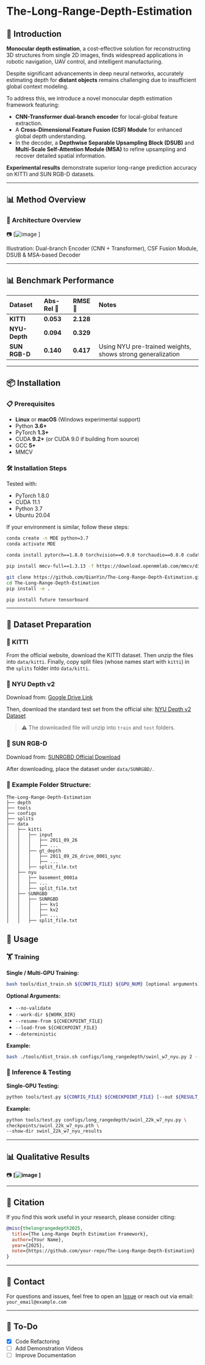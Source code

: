 # The-Long-Range-Depth-Estimation

## 📖 Introduction

**Monocular depth estimation**, a cost-effective solution for reconstructing 3D structures from single 2D images, finds widespread applications in robotic navigation, UAV control, and intelligent manufacturing.

Despite significant advancements in deep neural networks, accurately estimating depth for **distant objects** remains challenging due to insufficient global context modeling.

To address this, we introduce a novel monocular depth estimation framework featuring:

* **CNN-Transformer dual-branch encoder** for local-global feature extraction.
* A **Cross-Dimensional Feature Fusion (CSF) Module** for enhanced global depth understanding.
* In the decoder, a **Depthwise Separable Upsampling Block (DSUB)** and **Multi-Scale Self-Attention Module (MSA)** to refine upsampling and recover detailed spatial information.

**Experimental results** demonstrate superior long-range prediction accuracy on KITTI and SUN RGB-D datasets.

---
## 📊 Method Overview

### 📌 Architecture Overview

📷 [![image](https://github.com/user-attachments/assets/2736fe56-3299-4fb9-85aa-364612fc581f)
]

Illustration: Dual-branch Encoder (CNN + Transformer), CSF Fusion Module, DSUB & MSA-based Decoder

---

## 📊 Benchmark Performance

| Dataset       | Abs-Rel 🔽 | RMSE 🔽   | Notes                                                      |
| :------------ | :--------- | :-------- | :--------------------------------------------------------- |
| **KITTI**     | **0.053**  | **2.128** |                                                            |
| **NYU-Depth** | **0.094**  | **0.329** |                                                            |
| **SUN RGB-D** | **0.140**  | **0.417** | Using NYU pre-trained weights, shows strong generalization |

---


## 📦 Installation

### 📋 Prerequisites

* **Linux** or **macOS** (Windows experimental support)
* Python **3.6+**
* PyTorch **1.3+**
* CUDA **9.2+** (or CUDA 9.0 if building from source)
* GCC **5+**
* MMCV

### 🛠️ Installation Steps

Tested with:

* PyTorch 1.8.0
* CUDA 11.1
* Python 3.7
* Ubuntu 20.04

If your environment is similar, follow these steps:

```bash
conda create -n MDE python=3.7
conda activate MDE

conda install pytorch==1.8.0 torchvision==0.9.0 torchaudio==0.8.0 cudatoolkit=11.1 -c pytorch -c conda-forge

pip install mmcv-full==1.3.13 -f https://download.openmmlab.com/mmcv/dist/cu111/torch1.8.0/index.html

git clone https://github.com/QianYin/The-Long-Range-Depth-Estimation.git
cd The-Long-Range-Depth-Estimation
pip install -e .

pip install future tensorboard
```

---

## 📂 Dataset Preparation
### 🔹 KITTI

From the official website, download the KITTI dataset. Then unzip the files into `data/kitti`. Finally, copy split files (whose names start with `kitti`) in the `splits` folder into `data/kitti`.

### 🔹 NYU Depth v2

Download from: [Google Drive Link](https://drive.google.com/file/d/1AysroWpfISmm-yRFGBgFTrLy6FjQwvwP/view?usp=sharing)

Then, download the standard test set from the official site:
[NYU Depth v2 Dataset](https://cs.nyu.edu/~fergus/datasets/nyu_depth_v2.html)

> ⚠️ The downloaded file will unzip into `train` and `test` folders.

### 🔹 SUN RGB-D

Download from: [SUNRGBD Official Download](https://rgbd.cs.princeton.edu/)

After downloading, place the dataset under `data/SUNRGBD/`.

### 🔹 Example Folder Structure:

```
The-Long-Range-Depth-Estimation
├── depth
├── tools
├── configs
├── splits
├── data
│   ├── kitti
│   │   ├── input
│   │   │   ├── 2011_09_26
│   │   │   ├── ...
│   │   ├── gt_depth
│   │   │   ├── 2011_09_26_drive_0001_sync
│   │   │   ├── ...
│   │   ├── split_file.txt
│   ├── nyu
│   │   ├── basement_0001a
│   │   ├── ...
│   │   ├── split_file.txt
│   ├── SUNRGBD
│   │   ├── SUNRGBD
│   │   │   ├── kv1
│   │   │   ├── kv2
│   │   │   ├── ...
│   │   ├── split_file.txt
```

## 🚀 Usage

### 🏋️ Training

**Single / Multi-GPU Training:**

```bash
bash tools/dist_train.sh ${CONFIG_FILE} ${GPU_NUM} [optional arguments]
```

**Optional Arguments:**

* `--no-validate`
* `--work-dir ${WORK_DIR}`
* `--resume-from ${CHECKPOINT_FILE}`
* `--load-from ${CHECKPOINT_FILE}`
* `--deterministic`

**Example:**

```bash
bash ./tools/dist_train.sh configs/long_rangedepth/swinl_w7_nyu.py 2 --work-dir work_dirs/saves/long_rangedepth/swinl_w7_nyu
```

### 🦪 Inference & Testing

**Single-GPU Testing:**

```bash
python tools/test.py ${CONFIG_FILE} ${CHECKPOINT_FILE} [--out ${RESULT_FILE}] [--eval ${EVAL_METRICS}] [--show]
```

**Example:**

```bash
python tools/test.py configs/long_rangedepth/swinl_22k_w7_nyu.py \
checkpoints/swinl_22k_w7_nyu.pth \
--show-dir swinl_22k_w7_nyu_results
```

---

## 📊 Qualitative Results

 📷 **\[![image](https://github.com/user-attachments/assets/8d2871ea-8258-4056-9742-5a4b11074995)
]**

---

## 📖 Citation

If you find this work useful in your research, please consider citing:

```bibtex
@misc{thelongrangedepth2025,
  title={The Long-Range Depth Estimation Framework},
  author={Your Name},
  year={2025},
  note={https://github.com/your-repo/The-Long-Range-Depth-Estimation}
}
```

---

## 📩 Contact

For questions and issues, feel free to open an [Issue](https://github.com/your-repo/The-Long-Range-Depth-Estimation/issues) or reach out via email: `your_email@example.com`

---

## 📌 To-Do

* [x] Code Refactoring
* [ ] Add Demonstration Videos
* [ ] Improve Documentation
